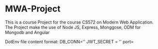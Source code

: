 # MWA-Project
This is a course Project for the course CS572 on Modern Web Application. The Project make the use of Node JS, Express, Monggose, ODM for Mongodb and Angular

DotEnv file content format:
DB_CONN=''
JWT_SECRET = ''
port=
